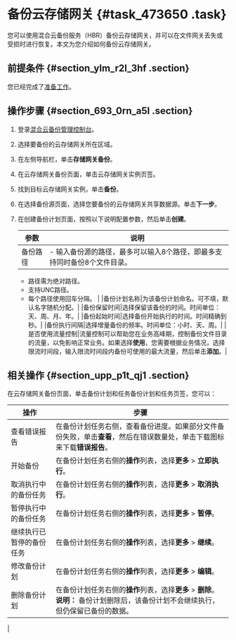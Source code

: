# 备份云存储网关 {#task_473650 .task}

您可以使用混合云备份服务（HBR）备份云存储网关，并可以在文件网关丢失或受损时进行恢复。本文为您介绍如何备份云存储网关。

## 前提条件 {#section_ylm_r2l_3hf .section}

您已经完成了[准备工作](intl.zh-CN/云存储网关备份教程/准备工作.md#)。

## 操作步骤 {#section_693_0rn_a5l .section}

1.  登录[混合云备份管理控制台](https://hbr.console.aliyun.com)。
2.  选择要备份的云存储网关所在区域。
3.  在左侧导航栏，单击**存储网关备份**。
4.  在云存储网关备份页面，单击云存储网关实例页签。
5.  找到目标云存储网关实例，单击**备份**。
6.  在选择备份源页面，选择您要备份的云存储网关共享数据源。单击**下一步**。
7.  在创建备份计划页面，按照以下说明配置参数，然后单击**创建**。

    |参数|说明|
    |--|--|
    |备份路径|     -   输入备份源的路径，最多可以输入8个路径，即最多支持同时备份8个文件目录。
    -   路径需为绝对路径。
    -   支持UNC路径。
    -   每个路径使用回车分隔。
 |
    |备份计划名称|为该备份计划命名。可不填，默认名字随机分配。|
    |备份保留时间|选择保留该备份的时间。时间单位：天、周、月、年。|
    |备份起始时间|选择备份开始执行的时间。时间精确到秒。|
    |备份执行间隔|选择增量备份的频率。时间单位：小时、天、周。|
    |是否使用流量控制|流量控制可以帮助您在业务高峰期，控制备份文件目录的流量，以免影响正常业务。如果选择**使用**，您需要根据业务情况，选择限流时间段，输入限流时间段内备份可使用的最大流量，然后单击**添加**。|


## 相关操作 {#section_upp_p1t_qj1 .section}

在云存储网关备份页面，单击备份计划和任务备份计划和任务页签，您可以：

|操作|步骤|
|--|--|
|查看错误报告|在备份计划任务右侧，查看备份进度。如果部分文件备份失败，单击**查看**，然后在错误数量处，单击下载图标来下载**错误报告**。|
|开始备份|在备份计划任务右侧的**操作**列表，选择**更多** \> **立即执行**。|
|取消执行中的备份任务|在备份计划任务右侧的**操作**列表，选择**更多** \> **取消执行**。|
|暂停执行中的备份任务|在备份计划任务右侧的**操作**列表，选择**更多** \> **暂停**。|
|继续执行已暂停的备份任务|在备份计划任务右侧的**操作**列表，选择**更多** \> **继续**。|
|修改备份计划|在备份计划任务右侧的**操作**列表，选择**更多** \> **编辑**。|
|删除备份计划|在备份计划任务右侧的**操作**列表，选择**更多** \> **删除**。 **说明：** 备份计划删除后，该备份计划不会继续执行，但仍保留已备份的数据。

 |

